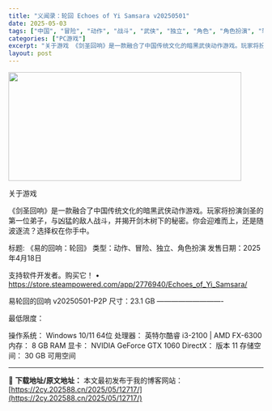 ```yaml
---
title: "义闻录：轮回 Echoes of Yi Samsara v20250501"
date: 2025-05-03
tags: ["中国", "冒险", "动作", "战斗", "武侠", "独立", "角色", "角色扮演", "软件"]
categories: ["PC游戏"]
excerpt: "关于游戏 《剑圣回响》是一款融合了中国传统文化的暗黑武侠动作游戏。玩家将扮演剑圣的第一位弟子，与凶猛的敌人战斗，并揭开剑木树下的秘密。你会迎难而上，还是随波逐流？选择权在你手中。 标题: 《易的回响：轮回》 类型：动作、冒险、独立、角色扮演 发售日期：2025年4月18日 支持软件开发者。购买它！ &hellip;"
layout: post
---
```


<img class="aligncenter size-full wp-image-12696" src="https://2cy.202588.cn/wp-content/uploads/2025/05/2025050303402470.webp" alt="" width="460" height="215" />

关于游戏

《剑圣回响》是一款融合了中国传统文化的暗黑武侠动作游戏。玩家将扮演剑圣的第一位弟子，与凶猛的敌人战斗，并揭开剑木树下的秘密。你会迎难而上，还是随波逐流？选择权在你手中。

标题: 《易的回响：轮回》
类型：动作、冒险、独立、角色扮演
发售日期：2025年4月18日

支持软件开发者。购买它！
• https://store.steampowered.com/app/2776940/Echoes_of_Yi_Samsara/

易轮回的回响 v20250501-P2P
尺寸：23.1 GB
—————————-

最低限度：

操作系统： Windows 10/11 64位
处理器： 英特尔酷睿 i3-2100 | AMD FX-6300
内存： 8 GB RAM
显卡： NVIDIA GeForce GTX 1060
DirectX： 版本 11
存储空间： 30 GB 可用空间

---
📖 **下载地址/原文地址：** 本文最初发布于我的博客网站：[https://2cy.202588.cn/2025/05/12717/](https://2cy.202588.cn/2025/05/12717/)

